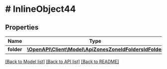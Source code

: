 # # InlineObject44

## Properties

Name | Type | Description | Notes
------------ | ------------- | ------------- | -------------
**folder** | [**\OpenAPI\Client\Model\ApiZonesZoneIdFoldersIdFolder**](ApiZonesZoneIdFoldersIdFolder.md) |  |

[[Back to Model list]](../../README.md#models) [[Back to API list]](../../README.md#endpoints) [[Back to README]](../../README.md)
